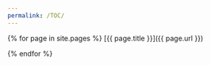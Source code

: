 ```yaml
---
permalink: /TOC/
---
```

{% for page in site.pages %}
  [{{ page.title }}]({{ page.url }})

  
{% endfor %}
